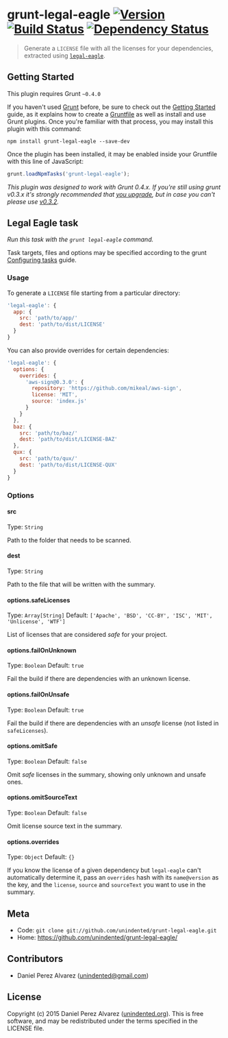 # grunt-legal-eagle [![Version](https://img.shields.io/npm/v/grunt-legal-eagle.svg)](https://www.npmjs.com/package/grunt-legal-eagle) [![Build Status](https://img.shields.io/travis/unindented/grunt-legal-eagle.svg)](http://travis-ci.org/unindented/grunt-legal-eagle) [![Dependency Status](https://img.shields.io/gemnasium/unindented/grunt-legal-eagle.svg)](https://gemnasium.com/unindented/grunt-legal-eagle)

> Generate a `LICENSE` file with all the licenses for your dependencies, extracted using [`legal-eagle`](https://github.com/atom/legal-eagle).


## Getting Started

This plugin requires Grunt `~0.4.0`

If you haven't used [Grunt](http://gruntjs.com/) before, be sure to check out the [Getting Started](http://gruntjs.com/getting-started) guide, as it explains how to create a [Gruntfile](http://gruntjs.com/sample-gruntfile) as well as install and use Grunt plugins. Once you're familiar with that process, you may install this plugin with this command:

```shell
npm install grunt-legal-eagle --save-dev
```

Once the plugin has been installed, it may be enabled inside your Gruntfile with this line of JavaScript:

```js
grunt.loadNpmTasks('grunt-legal-eagle');
```

*This plugin was designed to work with Grunt 0.4.x. If you're still using grunt v0.3.x it's strongly recommended that [you upgrade](http://gruntjs.com/upgrading-from-0.3-to-0.4), but in case you can't please use [v0.3.2](https://github.com/gruntjs/grunt-contrib-copy/tree/grunt-0.3-stable).*


## Legal Eagle task

_Run this task with the `grunt legal-eagle` command._

Task targets, files and options may be specified according to the grunt [Configuring tasks](http://gruntjs.com/configuring-tasks) guide.

### Usage

To generate a `LICENSE` file starting from a particular directory:

```js
'legal-eagle': {
  app: {
    src: 'path/to/app/'
    dest: 'path/to/dist/LICENSE'
  }
}
```

You can also provide overrides for certain dependencies:

```js
'legal-eagle': {
  options: {
    overrides: {
      'aws-sign@0.3.0': {
        repository: 'https://github.com/mikeal/aws-sign',
        license: 'MIT',
        source: 'index.js'
      }
    }
  },
  baz: {
    src: 'path/to/baz/'
    dest: 'path/to/dist/LICENSE-BAZ'
  },
  qux: {
    src: 'path/to/qux/'
    dest: 'path/to/dist/LICENSE-QUX'
  }
}
```

### Options

#### src
Type: `String`

Path to the folder that needs to be scanned.

#### dest
Type: `String`

Path to the file that will be written with the summary.

#### options.safeLicenses
Type: `Array[String]`
Default: `['Apache', 'BSD', 'CC-BY', 'ISC', 'MIT', 'Unlicense', 'WTF']`

List of licenses that are considered *safe* for your project.

#### options.failOnUnknown
Type: `Boolean`
Default: `true`

Fail the build if there are dependencies with an unknown license.

#### options.failOnUnsafe
Type: `Boolean`
Default: `true`

Fail the build if there are dependencies with an *unsafe* license (not listed in `safeLicenses`).

#### options.omitSafe
Type: `Boolean`
Default: `false`

Omit *safe* licenses in the summary, showing only unknown and unsafe ones.

#### options.omitSourceText
Type: `Boolean`
Default: `false`

Omit license source text in the summary.

#### options.overrides
Type: `Object`
Default: `{}`

If you know the license of a given dependency but `legal-eagle` can't automatically determine it, pass an `overrides` hash with its `name@version` as the key, and the `license`, `source` and `sourceText` you want to use in the summary.


## Meta

* Code: `git clone git://github.com/unindented/grunt-legal-eagle.git`
* Home: <https://github.com/unindented/grunt-legal-eagle/>


## Contributors

* Daniel Perez Alvarez ([unindented@gmail.com](mailto:unindented@gmail.com))


## License

Copyright (c) 2015 Daniel Perez Alvarez ([unindented.org](https://unindented.org/)). This is free software, and may be redistributed under the terms specified in the LICENSE file.
